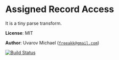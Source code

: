 Assigned Record Access
======================

It is a tiny parse transform.

__License__: MIT

__Author__: Uvarov Michael ([`freeakk@gmail.com`](mailto:freeakk@gmail.com))

[![Build Status](https://secure.travis-ci.org/freeakk/arak.png?branch=master)](http://travis-ci.org/freeakk/arak)



